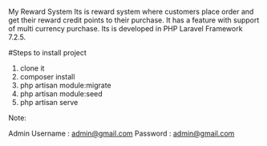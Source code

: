 My Reward System
Its is reward system where customers place order and get their reward credit points to their purchase. It has a feature with support of multi currency purchase.
Its is developed in PHP Laravel Framework 7.2.5.

#Steps to install project

1. clone it
2. composer install
3. php artisan module:migrate
4. php artisan module:seed
5. php artisan serve


Note: 

Admin 
Username : admin@gmail.com
Password : admin@gmail.com
